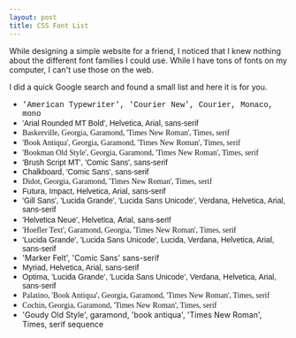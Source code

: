 ```yaml
--- 
layout: post
title: CSS Font List
---
```

While designing a simple website for a friend, I noticed that I knew nothing about the different font families I could use. While I have tons of fonts on my computer, I can't use those on the web.

I did a quick Google search and found a small list and here it is for you.

* <span style="font-family:'American Typewriter', 'Courier New', Courier, Monaco, mono">'American Typewriter', 'Courier New', Courier, Monaco, mono</span>
* <span style="font-family:'Arial Rounded MT Bold', Helvetica, Arial, sans-serif">'Arial Rounded MT Bold', Helvetica, Arial, sans-serif</span>
* <span style="font-family:Baskerville, Georgia, Garamond, 'Times New Roman', Times, serif">Baskerville, Georgia, Garamond, 'Times New Roman', Times, serif</span>
* <span style="font-family:'Book Antiqua', Georgia, Garamond, 'Times New Roman', Times, serif">'Book Antiqua', Georgia, Garamond, 'Times New Roman', Times, serif</span>
* <span style="font-family:'Bookman Old Style', Georgia, Garamond, 'Times New Roman', Times, serif">'Bookman Old Style', Georgia, Garamond, 'Times New Roman', Times, serif</span>
* <span style="font-family:'Brush Script MT', 'Comic Sans', sans-serif">'Brush Script MT', 'Comic Sans', sans-serif</span>
* <span style="font-family:Chalkboard, 'Comic Sans', sans-serif">Chalkboard, 'Comic Sans', sans-serif</span>
* <span style="font-family:Didot, Georgia, Garamond, 'Times New Roman', Times, serif">Didot, Georgia, Garamond, 'Times New Roman', Times, serif</span>
* <span style="font-family:Futura, Impact, Helvetica, Arial, sans-serif">Futura, Impact, Helvetica, Arial, sans-serif</span>
* <span style="font-family:'Gill Sans', 'Lucida Grande', 'Lucida Sans Unicode', Verdana, Helvetica, Arial, sans-serif">'Gill Sans', 'Lucida Grande', 'Lucida Sans Unicode', Verdana, Helvetica, Arial, sans-serif</span>
* <span style="font-family:'Helvetica Neue', Helvetica, Arial, sans-serif">'Helvetica Neue', Helvetica, Arial, sans-serif</span>
* <span style="font-family:'Hoefler Text', Garamond, Georgia, 'Times New Roman', Times, serif">'Hoefler Text', Garamond, Georgia, 'Times New Roman', Times, serif</span>
* <span style="font-family:'Lucida Grande', 'Lucida Sans Unicode', Lucida, Verdana, Helvetica, Arial, sans-serif">'Lucida Grande', 'Lucida Sans Unicode', Lucida, Verdana, Helvetica, Arial, sans-serif</span>
* <span style="font-family:'Marker Felt', 'Comic Sans' sans-serif">'Marker Felt', 'Comic Sans' sans-serif</span>
* <span style="font-family:Myriad, Helvetica, Arial, sans-serif">Myriad, Helvetica, Arial, sans-serif</span>
* <span style="font-family:Optima, 'Lucida Grande', 'Lucida Sans Unicode', Verdana, Helvetica, Arial, sans-serif">Optima, 'Lucida Grande', 'Lucida Sans Unicode', Verdana, Helvetica, Arial, sans-serif</span>
* <span style="font-family:Palatino, 'Book Antiqua', Georgia, Garamond, 'Times New Roman', Times, serif">Palatino, 'Book Antiqua', Georgia, Garamond, 'Times New Roman', Times, serif</span>
* <span style="font-family:Cochin, Georgia, Garamond, 'Times New Roman', Times, serif">Cochin, Georgia, Garamond, 'Times New Roman', Times, serif</span>
* <span style="font-family:'Goudy Old Style', garamond, 'book antiqua', 'Times New Roman', Times, serif sequence">'Goudy Old Style', garamond, 'book antiqua', 'Times New Roman', Times, serif sequence</span>

